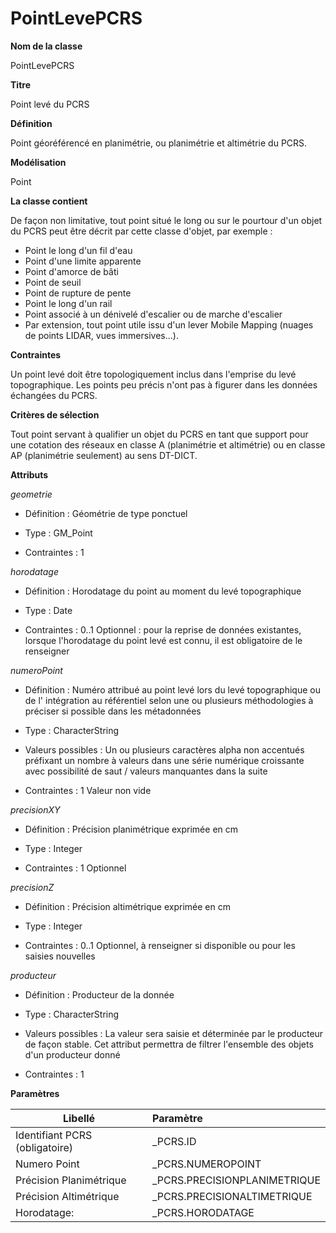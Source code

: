 # PointLevePCRS #



**Nom de la classe**

PointLevePCRS

**Titre**

Point levé du PCRS

**Définition**

Point géoréférencé en planimétrie, ou planimétrie et altimétrie du PCRS.

**Modélisation**

Point

**La classe contient**

De façon non limitative, tout point situé le long ou sur le pourtour d'un objet du PCRS peut être décrit par cette classe d'objet, par exemple :
- Point le long d'un fil d'eau  
- Point d'une limite apparente  
- Point d'amorce de bâti  
- Point de seuil  
- Point de rupture de pente  
- Point le long d'un rail  
- Point associé à un dénivelé d'escalier ou de marche d'escalier  
- Par extension, tout point utile issu d'un lever Mobile Mapping (nuages de points LIDAR, vues immersives...).  

**Contraintes**

Un point levé doit être topologiquement inclus dans l'emprise du levé topographique. Les points peu précis n'ont pas à figurer dans les données échangées du PCRS.

**Critères de sélection**

Tout point servant à qualifier un objet du PCRS en tant que support pour une cotation des réseaux en classe A (planimétrie et altimétrie) ou en classe AP (planimétrie seulement) au sens DT-DICT.

**Attributs**

*geometrie*

- Définition : Géométrie de type ponctuel

- Type : GM_Point

- Contraintes : 1

*horodatage*

- Définition : Horodatage du point au moment du levé topographique

- Type : Date

- Contraintes : 0..1 Optionnel : pour la reprise de données existantes, lorsque l'horodatage du point levé est connu, il est obligatoire de le renseigner

*numeroPoint*

- Définition : Numéro attribué au point levé lors du levé topographique ou de l' intégration au référentiel selon une ou plusieurs méthodologies à préciser si possible dans les métadonnées

- Type : CharacterString

- Valeurs possibles : Un ou plusieurs caractères alpha non accentués préfixant un nombre à valeurs dans une série numérique croissante avec possibilité de saut / valeurs manquantes dans la suite

- Contraintes : 1 Valeur non vide

*precisionXY*

- Définition : Précision planimétrique exprimée en cm

- Type : Integer

- Contraintes : 1 Optionnel

*precisionZ*

- Définition : Précision altimétrique exprimée en cm

- Type : Integer

- Contraintes : 0..1 Optionnel, à renseigner si disponible ou pour les saisies nouvelles

*producteur*

- Définition : Producteur de la donnée

- Type : CharacterString

- Valeurs possibles : La valeur sera saisie et déterminée par le producteur de façon stable. Cet attribut permettra de filtrer l'ensemble des objets d'un producteur donné

- Contraintes : 1

**Paramètres**

| Libellé | Paramètre |
| ---------|:-------------|
|Identifiant PCRS (obligatoire)|_PCRS.ID|
|Numero Point|_PCRS.NUMEROPOINT|
|Précision Planimétrique|_PCRS.PRECISIONPLANIMETRIQUE|
|Précision Altimétrique|_PCRS.PRECISIONALTIMETRIQUE|
|Horodatage:|_PCRS.HORODATAGE|
